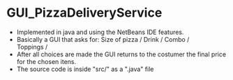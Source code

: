 # GUI_PizzaDeliveryService
- Implemented in java and using the NetBeans IDE features.
- Basically a GUI that asks for:
Size of pizza / 
Drink / 
Combo /  
Toppings / 
- After all choices are made the GUI returns to the costumer the final price for the chosen itens.
- The source code is inside "src/" as a ".java" file

